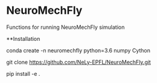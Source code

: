 # NeuroMechFly
Functions for running NeuroMechFly simulation

**Installation

conda create -n neuromechfly python=3.6 numpy Cython

git clone https://github.com/NeLy-EPFL/NeuroMechFly.git

pip install -e .
